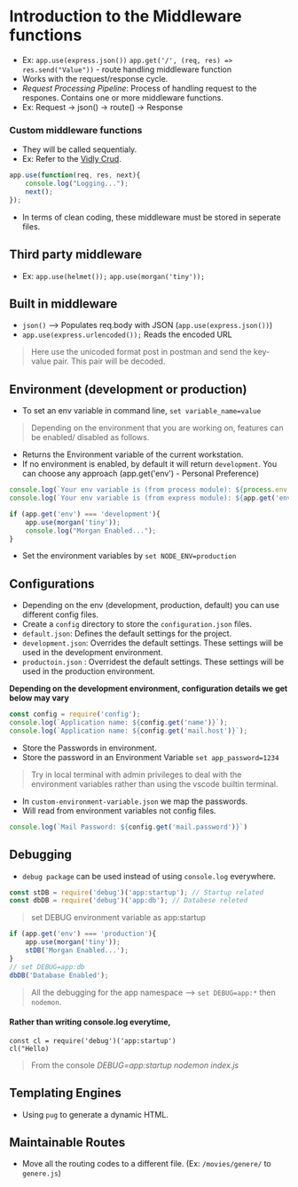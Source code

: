 # Introduction to the Middleware functions

- Ex: `app.use(express.json())` `app.get('/', (req, res) => res.send("Value"))` - route handling middleware function
- Works with the request/response cycle.
- *Request Processing Pipeline*: Process of handling request to the respones. Contains one or more middleware functions. 
- Ex: Request -> json() -> route() -> Response

### Custom middleware functions

- They will be called sequentialy.
- Ex: Refer to the [Vidly Crud](../VIDLY%20CRUD/index.js).

```javascript
app.use(function(req, res, next){
    console.log("Logging...");
    next();
});
```

- In terms of clean coding, these middleware must be stored in seperate files.

## Third party middleware

- Ex: `app.use(helmet());` `app.use(morgan('tiny'));`

## Built in middleware

 - `json()` --> Populates req.body with JSON (`app.use(express.json())`)
 - `app.use(express.urlencoded());` Reads the encoded URL
 > Here use the unicoded format post in postman and send the key-value pair. This pair will be decoded. 
 
 ## Environment (development or production)

- To set an env variable in command line,
`set variable_name=value`
> Depending on the environment that you are working on, features can be enabled/ disabled as follows.

- Returns the Environment variable of the current workstation.
- If no environment is enabled, by default it will return `development`. You can choose any approach (app.get('env') - Personal Preference)
```javascript
console.log(`Your env variable is (from process module): ${process.env.NODE_ENV}`) // Method 1
console.log(`Your env variable is (from express module): ${app.get('env')}`) // Method 2

if (app.get('env') === 'development'){
    app.use(morgan('tiny'));
    console.log("Morgan Enabled...");
}
```

- Set the environment variables by `set NODE_ENV=production`

## Configurations

- Depending on the env (development, production, default) you can use different config files.
- Create a `config` directory to store the `configuration.json` files.
- `default.json`: Defines the default settings for the project.
- `development.json`: Overrides the default settings. These settings will be used in the development environment.
- `productoin.json` : Overridest the default settings. These settings will be used in the production environment.

__Depending on the development environment, configuration details we get below may vary__
```javascript
const config = require('config');
console.log(`Application name: ${config.get('name')}`);
console.log(`Application name: ${config.get('mail.host')}`);
```

- Store the Passwords in environment.
- Store the password in an Environment Variable `set app_password=1234`
> Try in local terminal with admin privileges to deal with the environment variables rather than using the vscode builtin terminal.
- In `custom-environment-variable.json` we map the passwords.
- Will read from environment variables not config files.
```javascript
console.log(`Mail Password: ${config.get('mail.password')}`)
```

## Debugging

- `debug package` can be used instead of using `console.log` everywhere.

```javascript
const stDB = require('debug')('app:startup'); // Startup related 
const dbDB = require('debug')('app:db'); // Databese releted
```

> set DEBUG environment variable as app:startup

```javascript
if (app.get('env') === 'production'){
    app.use(morgan('tiny'));
    stDB('Morgan Enabled...');
}
// set DEBUG=app:db
dbDB('Database Enabled');
```
> All the debugging for the app namespace --> `set DEBUG=app:*` then `nodemon`.

#### Rather than writing console.log everytime,  
`const cl = require('debug')('app:startup')`  
`cl("Hello)`

> From the console _DEBUG=app:startup nodemon index.js_

## Templating Engines

- Using `pug` to generate a dynamic HTML.


## Maintainable Routes

- Move all the routing codes to a different file. (Ex: `/movies/genere/` to `genere.js`)

